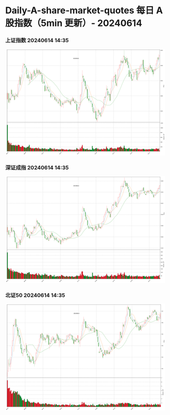 
# Daily-A-share-market-quotes 每日 A 股指数（5min 更新）- 20240614

### 上证指数 20240614 14:35
![](./fig/2024/6/20240614-sh000001.png)

### 深证成指 20240614 14:35
![](./fig/2024/6/20240614-sz399001.png)

### 北证50 20240614 14:35
![](./fig/2024/6/20240614-bj899050.png)
